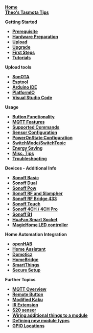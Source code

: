 [**Home**](https://github.com/arendst/Sonoff-Tasmota/wiki)  
[**Theo's Tasmota Tips**](Theo's-Tasmota-Tips) 

**Getting Started**
- [**Prerequisite**](Prerequisite)
- [**Hardware Preparation**](Hardware-Preparation)
- [**Upload**](Upload)
- [**Upgrade**](Upgrade)
- [**First Steps**](Initial-Configuration)
- [**Tutorials**](Tutorials)

**Upload tools**
- [**SonOTA**](SonOTA)
- [**Esptool**](Esptool)
- [**Arduino IDE**](Arduino-IDE)
- [**PlatformIO**](PlatformIO)
- [**Visual Studio Code**](Visual-Studio-Code)

**Usage**
- [**Button Functionality**](Button-usage)
- [**MQTT Features**](MQTT-Features)
- [**Supported Commands**](Commands)
- [**Sensor Configuration**](Sensor-Configuration)
- [**PowerOnState Configuration**](PowerOnState-Configuration)
- [**SwitchMode/SwitchTopic**](Understanding-SwitchMode-and-SwitchTopic)
- [**Energy Saving**](Energy-Saving)
- [**Misc. Tips**](Tips)
- [**Troubleshooting**](Troubleshooting)

**Devices - Additional Info**
- [**Sonoff Basic**](Sonoff-Basic)
- [**Sonoff Dual**](Sonoff-Dual)
- [**Sonoff Pow**](Sonoff-Pow)
- [**Sonoff RF and Slampher**](Sonoff-RF)
- [**Sonoff RF Bridge 433**](Sonoff-RF-Bridge-433)
- [**Sonoff Touch**](Sonoff-Touch)
- [**Sonoff 4CH / 4CH Pro**](Sonoff-4CH-and-4CH-Pro)
- [**Sonoff B1**](Sonoff-B1)
- [**HuaFan Smart Socket**](HuaFan-Smart-Socket)
- [**MagicHome LED controller**](MagicHome-LED-strip-controller)

**Home Automation Integration**
- [**openHAB**](openHAB)
- [**Home Assistant**](Home-Assistant)
- [**Domoticz**](Domoticz)
- [**HomeBridge**](Homebridge)
- [**SmartThings**](https://github.com/BrettSheleski/SmartThingsPublic/blob/master/devicetypes/BrettSheleski/sonoff-tasmota.src/readme.md)
- [**Secure Setup**](Securing-your-IoT-from-hacking)

**Further Topics**
- [**MQTT Overview**](MQTT-Overview)
- [**Remote Button**](Control-a-Sonoff-using-a-remote-button)
- [**Modified Kaku**](Modify-KaKu-to-WKaKu-Power-Socket)
- [**IR Extension**](https://github.com/altelch/SonoffIR "IR extension")
- [**S20 sensor**](https://github.com/arendst/Sonoff-Tasmota/issues/670)
- [**Wiring additional things to a module**](Expanding-Sonoffs)
- [**Defining new module types**](Adding-new-Module-types)
- [**GPIO Locations**](https://github.com/arendst/Sonoff-Tasmota/wiki/GPIO-Locations)
